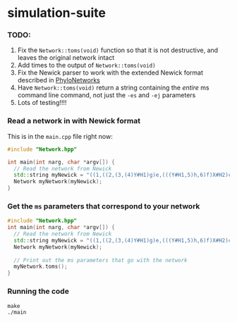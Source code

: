 # simulation-suite

### TODO:

1. Fix the `Network::toms(void)` function so that it is not destructive, and leaves the original network intact
2. Add times to the output of `Network::toms(void)`
3. Fix the Newick parser to work with the extended Newick format described in [PhyloNetworks](https://github.com/crsl4/PhyloNetworks.jl/wiki/Introduction)
4. Have `Network::toms(void)` return a string containing the *entire* ms command line command, not just the `-es` and `-ej` parameters
5. Lots of testing!!!!

### Read a network in with Newick format

This is in the `main.cpp` file right now:

```cpp
#include "Network.hpp"

int main(int narg, char *argv[]) {
  // Read the network from Newick
  std::string myNewick = "((1,((2,(3,(4)Y#H1)g)e,(((Y#H1,5)h,6)f)X#H2)c)a,((X#H2,7)d,8)b)r;";
  Network myNetwork(myNewick);
}
```

### Get the `ms` parameters that correspond to your network

```cpp
#include "Network.hpp"
int main(int narg, char *argv[]) {
  // Read the network from Newick
  std::string myNewick = "((1,((2,(3,(4)Y#H1)g)e,(((Y#H1,5)h,6)f)X#H2)c)a,((X#H2,7)d,8)b)r;";
  Network myNetwork(myNewick);
  
  // Print out the ms parameters that go with the network
  myNetwork.toms();
}
```

### Running the code

```shell
make
./main
```
